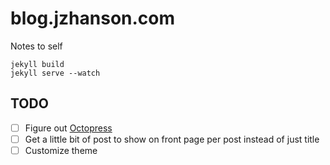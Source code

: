 # blog.jzhanson.com

Notes to self
```
jekyll build
jekyll serve --watch
```


## TODO
- [ ] Figure out [Octopress](https://github.com/imathis/octopress)
- [ ] Get a little bit of post to show on front page per post instead of just title
- [ ] Customize theme
